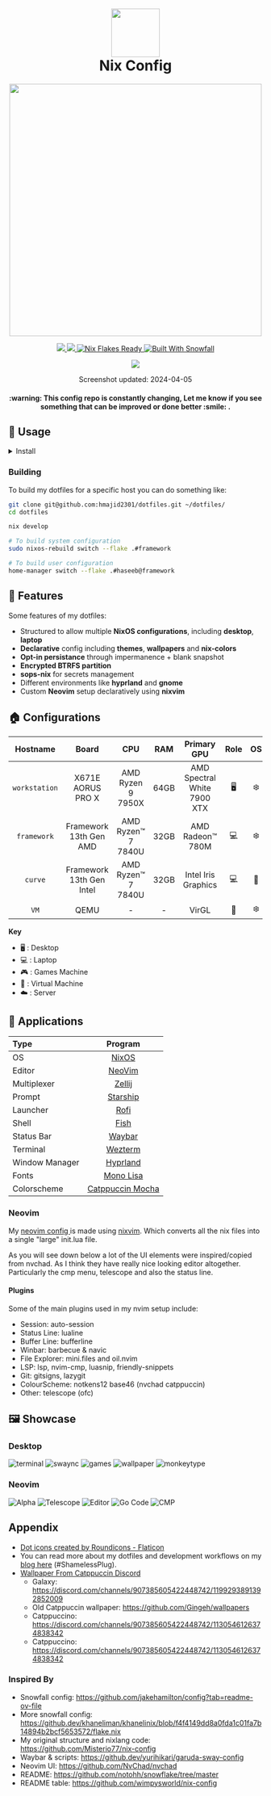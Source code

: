<div align="center">
<h1>
<img width="96" src="./images/logo.png"></img> <br>
  Nix Config
</h1>
</h2><img src="https://raw.githubusercontent.com/catppuccin/catppuccin/main/assets/palette/macchiato.png" width="500" />
<p></p>
   <a href="https://github.com/hmajid2301/dotfiles/stargazers">
      <img src="https://img.shields.io/github/stars/hmajid2301/dotfiles?color=ca9ee6&labelColor=303446&style=for-the-badge">
   </a>
   <a href="https://github.com/hmajid2301/dotfiles/blob/main">
      <img src="https://img.shields.io/github/repo-size/hmajid2301/dotfiles?color=fab387&labelColor=303446&style=for-the-badge&logo=github&logoColor=fab387">
   </a>
    <a href="https://nixos.wiki/wiki/Flakes" target="_blank">
        <img alt="Nix Flakes Ready" src="https://img.shields.io/static/v1?logo=nixos&logoColor=d8dee9&label=Nix%20Flakes&labelColor=5e81ac&message=Ready&color=d8dee9&style=for-the-badge">
    </a>
    <a href="https://github.com/snowfallorg/lib" target="_blank">
        <img alt="Built With Snowfall" src="https://img.shields.io/static/v1?logoColor=d8dee9&label=Built%20With&labelColor=5e81ac&message=Snowfall&color=d8dee9&style=for-the-badge">
    </a>
 <p></p>
<img src="./images/terminal.png"></img>
<p>
  Screenshot updated: 2024-04-05
</p>
<h4>
  :warning: This config repo is constantly changing,
  Let me know if you see something that can be improved or done better :smile: .</h4>
</div>

## 💽 Usage

<details>
  <summary>Install</summary>

To install NixOS on any of my devices I now use [nixos-anywhere](https://github.com/nix-community/nixos-anywhere/blob/main/docs/howtos/no-os.md).
You will need to be able to SSH to the target machine from where this command will be run. Load nix installer ISO if
no OS on the device. You need to copy ssh keys onto the target machine
`mkdir -p ~/.ssh && curl https://github.com/hmajid2301.keys > ~/.ssh/authorized_keys` in my case I can copy them from GitHub.

```bash
git clone git@github.com:hmajid2301/dotfiles.git ~/dotfiles/
cd dotfiles

nix develop

nixos-anywhere --flake '.#workstation' nixos@192.168.1.8 # Replace with your IP
```

After building it you can copy the ISO from the `result` folder to your USB.
Then run `nix_installer`, which will then ask you which host you would like to install.

</details>

### Building

To build my dotfiles for a specific host you can do something like:

```bash
git clone git@github.com:hmajid2301/dotfiles.git ~/dotfiles/
cd dotfiles

nix develop

# To build system configuration
sudo nixos-rebuild switch --flake .#framework

# To build user configuration
home-manager switch --flake .#haseeb@framework
```

## 🚀 Features

Some features of my dotfiles:

- Structured to allow multiple **NixOS configurations**, including **desktop**, **laptop**
- **Declarative** config including **themes**, **wallpapers** and **nix-colors**
- **Opt-in persistance** through impermanence + blank snapshot
- **Encrypted BTRFS partition**
- **sops-nix** for secrets management
- Different environments like **hyprland** and **gnome**
- Custom **Neovim** setup declaratively using **nixvim**

## 🏠 Configurations


|   Hostname   |            Board                      |               CPU               |  RAM  |         Primary GPU                   |  Role | OS  | State |
| :---------:  | :-------------------------:           | :----------------------------:  | :---: | :-------------------------:           |  :--: | :-: | :---: |
| `workstation`| X671E AORUS PRO X                     | AMD Ryzen 9 7950X               | 64GB  | AMD Spectral White 7900 XTX           | 🖥️     | ❄️   | ✅    |
| `framework`  | Framework 13th Gen AMD                | AMD Ryzen™ 7 7840U              | 32GB  | AMD Radeon™ 780M                      | 💻️    | ❄️   | ✅    |
| `curve`      | Framework 13th Gen Intel              | AMD Ryzen™ 7 7840U              | 32GB  | Intel Iris Graphics                   | 💻️    | 🐧  | ✅    |
| `VM`         | QEMU                                  | -                               | -     | VirGL                                 |  🐄   | ❄️   | ✅    |

**Key**

- 🖥️ : Desktop
- 💻️ : Laptop
- 🎮️ : Games Machine
- 🐄 : Virtual Machine
- ☁️ : Server

## 📱 Applications

| Type           | Program      |
| :------------- | :----------: |
| OS             | [NixOS](https://nixos.com/) |
| Editor         | [NeoVim](https://neovim.io/) |
| Multiplexer    | [Zellij](https://github.com/zellij-org/zellij) |
| Prompt         | [Starship](https://starship.rs/) |
| Launcher       | [Rofi](https://github.com/davatorium/rofi) |
| Shell          | [Fish](https://fishshell.com/) |
| Status Bar     | [Waybar](https://github.com/Alexays/Waybar) |
| Terminal       | [Wezterm](https://github.com/wez/wezterm) |
| Window Manager | [Hyprland](https://hyprland.org/) |
| Fonts          | [Mono Lisa](https://www.monolisa.dev/) |
| Colorscheme    | [Catppuccin Mocha](https://github.com/catppuccin) |

### Neovim

My [ neovim config ](./modules/home/cli/editors/nvim/) is made using [nixvim](https://github.com/pta2002/nixvim/).
Which converts all the nix files into a single "large" init.lua file.

As you will see down below a lot of the UI elements were inspired/copied from nvchad. As I think they have really nice
looking editor altogether. Particularly the cmp menu, telescope and also the status line.

#### Plugins

Some of the main plugins used in my nvim setup include:

- Session: auto-session
- Status Line: lualine
- Buffer Line: bufferline
- Winbar: barbecue & navic
- File Explorer: mini.files and oil.nvim
- LSP: lsp, nvim-cmp, luasnip, friendly-snippets
- Git: gitsigns, lazygit
- ColourScheme: notkens12 base46 (nvchad catppuccin)
- Other: telescope (ofc)

## 🖼️ Showcase

### Desktop

![terminal](images/terminal.png)
![swaync](images/swaync.png)
![games](images/games.png)
![wallpaper](images/wallpaper.png)
![monkeytype](images/monkeytype.png)

### Neovim

![Alpha](images/nvim/alpha.png)
![Telescope](images/nvim/telescope.png)
![Editor](images/nvim/editor.png)
![Go Code](images/nvim/go-code.png)
![CMP](images/nvim/cmp.png)

## Appendix

- <a href="https://www.flaticon.com/free-icons/dot" title="dot icons">Dot icons created by Roundicons - Flaticon</a>
-  You can read more about my dotfiles and development workflows on my [blog here](https://haseebmajid.dev/series/my-development-workflow/) (#ShamelessPlug).
- [Wallpaper From Catppuccin Discord](https://discord.com/channels/907385605422448742/1199293891392852009)
  - Galaxy: https://discord.com/channels/907385605422448742/1199293891392852009
  - Old Catppuccin wallpaper: https://github.com/Gingeh/wallpapers
  - Catppuccino: https://discord.com/channels/907385605422448742/1130546126374838342
  - Catppuccino: https://discord.com/channels/907385605422448742/1130546126374838342

### Inspired By

- Snowfall config: https://github.com/jakehamilton/config?tab=readme-ov-file
- More snowfall config: https://github.dev/khaneliman/khanelinix/blob/f4f4149dd8a0fda1c01fa7b14894b2bcf5653572/flake.nix
- My original structure and nixlang code: https://github.com/Misterio77/nix-config
- Waybar & scripts: https://github.dev/yurihikari/garuda-sway-config
- Neovim UI: https://github.com/NvChad/nvchad
- README: https://github.com/notohh/snowflake/tree/master
- README table: https://github.com/wimpysworld/nix-config
